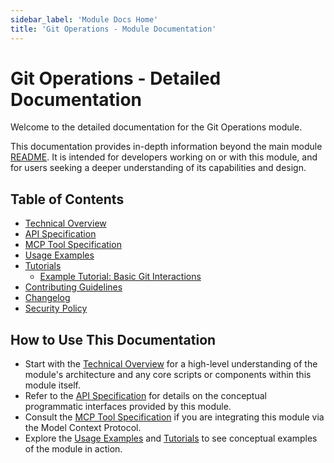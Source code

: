 ```yaml
---
sidebar_label: 'Module Docs Home'
title: 'Git Operations - Module Documentation'
---
```


# Git Operations - Detailed Documentation

Welcome to the detailed documentation for the Git Operations module.

This documentation provides in-depth information beyond the main module [README](../index.md). It is intended for developers working on or with this module, and for users seeking a deeper understanding of its capabilities and design.

## Table of Contents

- [Technical Overview](./technical_overview.md)
- [API Specification](../api_specification.md)
- [MCP Tool Specification](../mcp_tool_specification.md)
- [Usage Examples](../usage_examples.md)
- [Tutorials](./tutorials/)
  - [Example Tutorial: Basic Git Interactions](./tutorials/example_tutorial.md)
- [Contributing Guidelines](../../../project/contributing.md)
- [Changelog](../changelog.md)
- [Security Policy](../security.md)

## How to Use This Documentation

- Start with the [Technical Overview](./technical_overview.md) for a high-level understanding of the module's architecture and any core scripts or components within this module itself.
- Refer to the [API Specification](../api_specification.md) for details on the conceptual programmatic interfaces provided by this module.
- Consult the [MCP Tool Specification](../mcp_tool_specification.md) if you are integrating this module via the Model Context Protocol.
- Explore the [Usage Examples](../usage_examples.md) and [Tutorials](./tutorials/) to see conceptual examples of the module in action. 